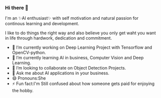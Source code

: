 ### Hi there 👋

I'm an ✨AI enthusiast✨ with self motivation and natural passion
for continous learning and development.

I like to do things the right way and also believe you only get waht you want 
in life through hardwork, dedication and commitment.

- 🔭 I’m currently working on Deep Learning Project with Tensorflow and OpenCV-python.
- 🌱 I’m currently learning AI in business, Computer Vision and Deep Learning.
- 👯 I’m looking to collaborate on Object Detection Projects.
- 💬 Ask me about AI applications in your business.
- 😄 Pronouns:She
- ⚡ Fun fact:I'm Still confused about how someone gets paid for enjoying the hobby.

